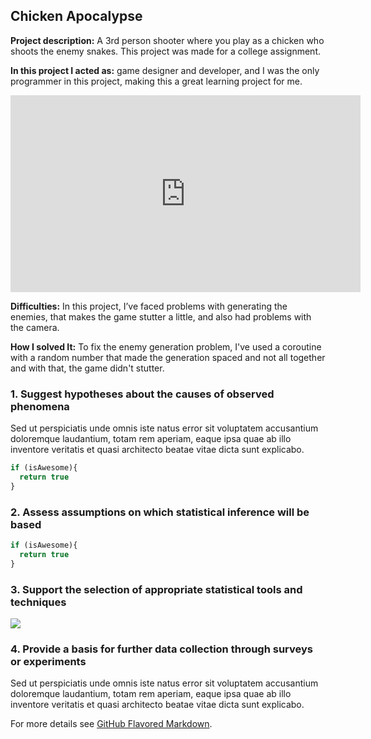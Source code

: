 ## Chicken Apocalypse

**Project description:** A 3rd person shooter where you play as a chicken who shoots the enemy snakes. 
This project was made for a college assignment.

**In this project I acted as:**
game designer and developer, and I was the only programmer in this project, making this a great learning project for me.

<iframe width="560" height="315" src="https://www.youtube.com/embed/Yxxj7yLxm5s" frameborder="0" allow="accelerometer; autoplay; clipboard-write; encrypted-media; gyroscope; picture-in-picture" allowfullscreen></iframe>

**Difficulties:**
In this project, I’ve faced problems with generating the enemies, that makes the game stutter a little, and also had problems with the camera.

**How I solved It:**
To fix the enemy generation problem, I've used a coroutine with a random number that made the generation spaced and not all together and with that, the game didn't stutter.

### 1. Suggest hypotheses about the causes of observed phenomena

Sed ut perspiciatis unde omnis iste natus error sit voluptatem accusantium doloremque laudantium, totam rem aperiam, eaque ipsa quae ab illo inventore veritatis et quasi architecto beatae vitae dicta sunt explicabo. 

```javascript
if (isAwesome){
  return true
}
```

### 2. Assess assumptions on which statistical inference will be based

```javascript
if (isAwesome){
  return true
}
```

### 3. Support the selection of appropriate statistical tools and techniques

<img src="images/dummy_thumbnail.jpg?raw=true"/>

### 4. Provide a basis for further data collection through surveys or experiments

Sed ut perspiciatis unde omnis iste natus error sit voluptatem accusantium doloremque laudantium, totam rem aperiam, eaque ipsa quae ab illo inventore veritatis et quasi architecto beatae vitae dicta sunt explicabo. 

For more details see [GitHub Flavored Markdown](https://guides.github.com/features/mastering-markdown/).
